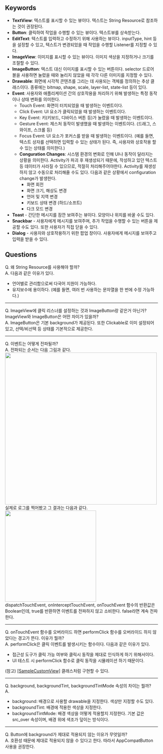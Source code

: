 ## Keywords
- **TextView**: 텍스트를 표시할 수 있는 뷰이다. 텍스트는 String Resource로 참조하는 것이 권장된다.
- **Button**: 클릭하여 작업을 수행할 수 있는 뷰이다. 텍스트뷰를 상속받는다.
- **EditText**: 텍스트를 입력하고 수정하기 위해 사용하는 뷰이다. inputType, hint 등을 설정할 수 있고, 텍스트가 변경되었을 때 작업을 수행할 Listener를 지정할 수 있다.
- **ImageView**: 이미지를 표시할 수 있는 뷰이다. 이미지 색상을 지정하거나 크기를 조절할 수 있다.
- **ImageButton**: 텍스트 대신 이미지를 표시할 수 있는 버튼이다. selector 드로어블을 사용하면 눌렸을 때와 눌리지 않았을 때 각각 다른 이미지를 지정할 수 있다.
- **Drawable**: 화면에 시각적 콘텐츠를 그리는 데 사용되는 객체를 정의하는 추상 클래스이다. 종류에는 bitmap, shape, scale, layer-list, state-list 등이 있다.
- **Event**: 사용자와 애플리케이션 간의 상호작용을 처리하기 위해 발생하는 특정 동작이나 상태 변화를 의미한다.
  - Touch Event: 화면이 터치되었을 때 발생하는 이벤트이다.
  - Click Event: UI 요소가 클릭되었을 때 발생하는 이벤트이다.
  - Key Event: 키(키보드, 디바이스 버튼 등)가 눌렸을 때 발생하는 이벤트이다.
  - Gesture Event: 제스처 동작이 발생했을 때 발생하는 이벤트이다. (드래그, 스와이프, 스크롤 등)
  - Focus Event: UI 요소가 포커스를 받을 때 발생하는 이벤트이다. (예를 들면, 텍스트 상자를 선택하면 입력할 수 있는 상태가 된다. 즉, 사용자와 상호작용 할 수 있는 상태를 의미한다.)
  - **Conguration Changes**: 시스템 환경의 변화로 인해 UI나 동작이 달라지는 상황을 의미한다. Activity가 파괴 후 재생성되기 때문에, 작성하고 있던 텍스트 등 데이터가 사라질 수 있으므로, 적절히 처리해주어야한다. Activity를 재생성하지 않고 수동으로 처리해줄 수도 있다.
    다음과 같은 상황에서 configuration change가 발생한다.
    - 화면 회전
    - 화면 크기, 해상도 변경
    - 언어 및 지역 변경
    - 키보드 상태 변경 (하드/소프트)
    - 다크 모드 변경
- **Toast** - 간단한 메시지를 잠깐 보여주는 뷰이다. 모양이나 위치를 바꿀 수도 있다.
- **Snackbar** - 사용자에게 메시지를 보여주며, 추가 작업을 수행할 수 있는 버튼을 제공할 수도 있다. 또한 사용자가 직접 닫을 수 있다.
- **Dialog** - 사용자와 상호작용하기 위한 팝업 창이다. 사용자에게 메시지를 보여주고 입력을 받을 수 있다.

## Questions
Q. 왜 String Resource를 사용해야 할까?  
A. 다음과 같은 이유가 있다.
- 언어별로 관리함으로써 다국어 지원이 가능하다.
- 유지보수에 용이하다. (예를 들면, 여러 번 사용하는 문자열을 한 번에 수정 가능하다.)

---

Q. ImageView에 클릭 리스너를 설정하는 것과 ImageButton랑 같은거 아닌가? ImageView와 ImageButton은 어떤 차이가 있을까?  
A. ImageButton은 기본 background가 제공된다. 또한 Clickable로 이미 설정되어 있고, 선택/비선택 등 상태를 기본적으로 제공한다.  

---

Q. 이벤트는 어떻게 전파될까?  
A. 전파되는 순서는 다음 그림과 같다.  
<img width="500" src="https://github.com/user-attachments/assets/cd8e14b6-0f2d-41f1-a06a-9875336251d8">   
실제로 로그를 찍어봤고 그 결과는 다음과 같다.   
<img width="300" src="https://github.com/user-attachments/assets/5a391269-744e-4f06-ad07-6c33eb8ac2f3">   
dispatchTouchEvent, onInterceptTouchEvent, onTouchEvent 함수의 반환값은 Boolean인데, true를 반환하면 이벤트를 전파하지 않고 소비한다. false라면 계속 전파한다.   

---

Q. onTouchEvent 함수를 오버라이드 하면 performClick 함수를 오버라이드 하지 않았다는 경고가 뜬다. 이유가 뭘까?     
A. performClick은 클릭 이벤트를 발생시키는 함수이다. 다음과 같은 이유가 있다.
- 접근성 도구가 클릭 가능 여부와 클릭시 동작을 제대로 인식하게 하기 위해서이다.
- UI 테스트 시 performClick 함수로 클릭 동작을 시뮬레이션 하기 때문이다.    

(참고) [[SampleCustomView]](https://github.com/jerrytrap/android-study/blob/main/ch2_widget_drawable/SampleCustomView.kt) 클래스처럼 구현할 수 있다.  

---

Q. background, backgroundTint, backgroundTintMode 속성의 차이는 뭘까?   
A.
- background: 배경으로 사용할 drawable을 지정한다. 색상만 지정할 수도 있다.
- backgroundTint: 배경에 적용한 색상을 지정한다.
- backgroundTintMode: 배경 색상을 어떻게 적용할지 지정한다. 기본 값은 src_over 속성이며, 배경 위에 색조가 덮이는 방식이다.   

---

Q. Button에 background가 제대로 적용되지 않는 이유가 무엇일까?   
A. 호환성 때문에 제대로 적용되지 않을 수 있다고 한다. 따라서 AppCompatButton 사용을 권장한다.